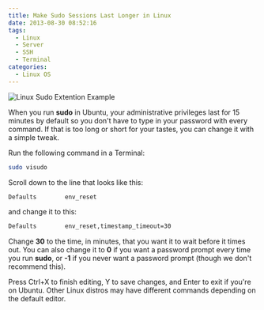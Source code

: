 ```yaml
---
title: Make Sudo Sessions Last Longer in Linux
date: 2013-08-30 08:52:16
tags:
  - Linux
  - Server
  - SSH
  - Terminal
categories:
  - Linux OS
---
```

![Linux Sudo Extention Example](original11.jpg "Sudo Extention Commands")

When you run **sudo** in Ubuntu, your administrative privileges last for 15 minutes by default so you don't have to type in your password with every command. If that is too long or short for your tastes, you can change it with a simple tweak.

Run the following command in a Terminal:
```bash
sudo visudo
```
Scroll down to the line that looks like this:
```bash
Defaults        env_reset
```
and change it to this:
```bash
Defaults        env_reset,timestamp_timeout=30
```
Change **30** to the time, in minutes, that you want it to wait before it times out. You can also change it to **0** if you want a password prompt every time you run **sudo**, or **-1** if you never want a password prompt (though we don't recommend this).

Press Ctrl+X to finish editing, Y to save changes, and Enter to exit if you're on Ubuntu. Other Linux distros may have different commands depending on the default editor.
